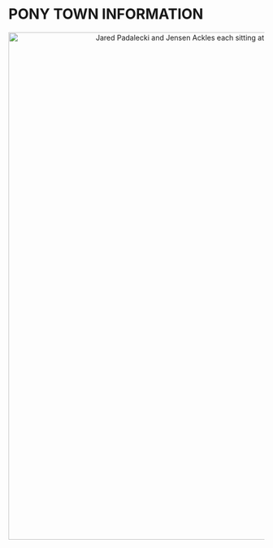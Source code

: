 # **PONY TOWN INFORMATION**

<div align="center">
  <a href="[https://files.catbox.moe/3mqecu.jpg](https://i.pinimg.com/736x/14/53/22/1453220913abe836a9e5788bb4ddfc56.jpg)" target="_blank"><img width="1000" src="https://files.catbox.moe/ntpsn9.gif" alt="Jared Padalecki and Jensen Ackles each sitting at the end of the bed, Jared is rubbing Jensen's knee"></a>
</div> 

